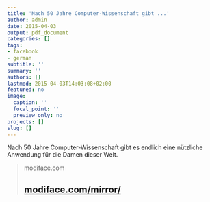 ```yaml
---
title: 'Nach 50 Jahre Computer-Wissenschaft gibt ...'
author: admin
date: 2015-04-03
output: pdf_document
categories: []
tags:
- facebook
- german
subtitle: ''
summary: ''
authors: []
lastmod: 2015-04-03T14:03:08+02:00
featured: no
image:
  caption: ''
  focal_point: ''
  preview_only: no
projects: []
slug: []
---
```

Nach 50 Jahre Computer-Wissenschaft gibt es endlich eine nützliche Anwendung für die Damen dieser Welt.
> modiface.com
> ## [modiface.com/mirror/](http://modiface.com/mirror)
>

